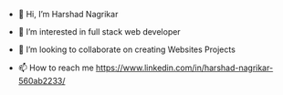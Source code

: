 - 👋 Hi, I’m Harshad Nagrikar
- 👀 I’m interested in full stack web developer

- 💞️ I’m looking to collaborate on creating Websites Projects
- 📫 How to reach me https://www.linkedin.com/in/harshad-nagrikar-560ab2233/

<!---
harshadnagrikarGit/harshadnagrikarGit is a ✨ special ✨ repository because its `README.md` (this file) appears on your GitHub profile.
You can click the Preview link to take a look at your changes.
--->
